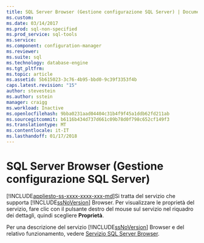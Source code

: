 ```yaml
---
title: SQL Server Browser (Gestione configurazione SQL Server) | Documenti Microsoft
ms.custom: 
ms.date: 03/14/2017
ms.prod: sql-non-specified
ms.prod_service: sql-tools
ms.service: 
ms.component: configuration-manager
ms.reviewer: 
ms.suite: sql
ms.technology: database-engine
ms.tgt_pltfrm: 
ms.topic: article
ms.assetid: 5b615023-3c76-4b95-bbd0-9c39f3353f4b
caps.latest.revision: "15"
author: stevestein
ms.author: sstein
manager: craigg
ms.workload: Inactive
ms.openlocfilehash: 9bba0231aad04404c31b4f9f45a1ddb62fd211ab
ms.sourcegitcommit: b6116b434d737d661c09b78d0f798c652cf149f3
ms.translationtype: MT
ms.contentlocale: it-IT
ms.lasthandoff: 01/17/2018
---
```

# <a name="sql-server-browser-sql-server-configuration-manager"></a>SQL Server Browser (Gestione configurazione SQL Server)
[!INCLUDE[appliesto-ss-xxxx-xxxx-xxx-md](../../includes/appliesto-ss-xxxx-xxxx-xxx-md.md)]Si tratta del servizio che supporta [!INCLUDE[ssNoVersion](../../includes/ssnoversion-md.md)] Browser. Per visualizzare le proprietà del servizio, fare clic con il pulsante destro del mouse sul servizio nel riquadro dei dettagli, quindi scegliere **Proprietà**.  
  
 Per una descrizione del servizio [!INCLUDE[ssNoVersion](../../includes/ssnoversion-md.md)] Browser e del relativo funzionamento, vedere [Servizio SQL Server Browser](../../tools/configuration-manager/sql-server-browser-service.md).  
  
  
